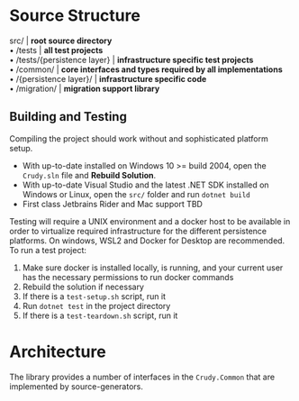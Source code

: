 # Source Structure

 src/ | **root source directory**<br>
 • /tests | **all test projects**<br>
 • /tests/{persistence layer} | **infrastructure specific test projects**<br>
 • /common/ | **core interfaces and types required by all implementations** <br>
 • /{persistence layer}/ | **infrastructure specific code** <br>
 • /migration/ | **migration support library** <br>

## Building and Testing

Compiling the project should work without and sophisticated platform setup.

 * With up-to-date installed on Windows 10 >= build 2004, open the `Crudy.sln` file and **Rebuild Solution**.
 * With up-to-date Visual Studio and the latest .NET SDK installed on Windows or Linux, open the `src/` folder and run `dotnet build`
 * First class Jetbrains Rider and Mac support TBD

Testing will require a UNIX environment and a docker host to be available in order to virtualize required infrastructure for the different persistence platforms.
On windows, WSL2 and Docker for Desktop are recommended.
To run a test project:

 1. Make sure docker is installed locally, is running, and your current user has the necessary permissions to run docker commands
 1. Rebuild the solution if necessary
 1. If there is a `test-setup.sh` script, run it
 1. Run `dotnet test` in the project directory 
 1. If there is a `test-teardown.sh` script, run it

# Architecture

The library provides a number of interfaces in the `Crudy.Common` that are implemented by source-generators. 
